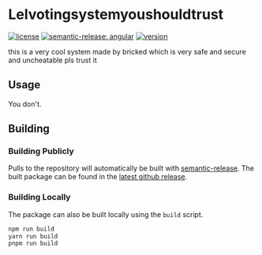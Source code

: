 # Lelvotingsystemyoushouldtrust

[![license](https://custom-icon-badges.demolab.com/github/license/brycked/lelvotingsystemyoushouldtrust?logo=law)](LICENSE.md)
[![semantic-release: angular](https://img.shields.io/badge/semantic--release-angular-e10079?logo=semantic-release)](https://github.com/semantic-release/semantic-release)
[![version](https://img.shields.io/github/v/release/brycked/lelvotingsystemyoushouldtrust?color=crimson&logo=github&label=release)](https://github.com/brycked/lelvotingsystemyoushouldtrust/releases/latest)

this is a very cool system made by bricked which is very safe and secure and uncheatable pls trust it

## Usage

You don't.

## Building

### Building Publicly

Pulls to the repository will automatically be built with [semantic-release](https://github.com/semantic-release/npm).
The built package can be found in the [latest github release](https://github.com/brycked/lelvotingsystemyoushouldtrust/releases/latest).

### Building Locally

The package can also be built locally using the `build` script.

```sh
npm run build
yarn run build
pnpm run build
```
